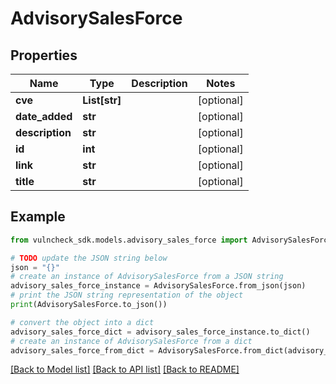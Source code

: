 # AdvisorySalesForce


## Properties

Name | Type | Description | Notes
------------ | ------------- | ------------- | -------------
**cve** | **List[str]** |  | [optional] 
**date_added** | **str** |  | [optional] 
**description** | **str** |  | [optional] 
**id** | **int** |  | [optional] 
**link** | **str** |  | [optional] 
**title** | **str** |  | [optional] 

## Example

```python
from vulncheck_sdk.models.advisory_sales_force import AdvisorySalesForce

# TODO update the JSON string below
json = "{}"
# create an instance of AdvisorySalesForce from a JSON string
advisory_sales_force_instance = AdvisorySalesForce.from_json(json)
# print the JSON string representation of the object
print(AdvisorySalesForce.to_json())

# convert the object into a dict
advisory_sales_force_dict = advisory_sales_force_instance.to_dict()
# create an instance of AdvisorySalesForce from a dict
advisory_sales_force_from_dict = AdvisorySalesForce.from_dict(advisory_sales_force_dict)
```
[[Back to Model list]](../README.md#documentation-for-models) [[Back to API list]](../README.md#documentation-for-api-endpoints) [[Back to README]](../README.md)



